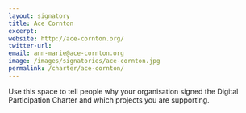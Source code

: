 ```yaml
---
layout: signatory
title: Ace Cornton
excerpt: 
website: http://ace-cornton.org/
twitter-url: 
email: ann-marie@ace-cornton.org
image: /images/signatories/ace-cornton.jpg
permalink: /charter/ace-cornton/
---
```


Use this space to tell people why your organisation signed the Digital Participation Charter and which projects you are supporting.